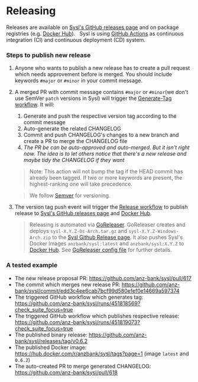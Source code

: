 Releasing
=========

Releases are available on [Sysl's GitHub releases page](https://github.com/anz-bank/sysl/releases) and on package registries (e.g. [Docker Hub](https://hub.docker.com/u/anzbank)).
&nbsp;
Sysl is using [GitHub Actions](https://help.github.com/en/actions/getting-started-with-github-actions/about-github-actions) as continuous integration (CI) and continuous deployment (CD) system.
&nbsp;

### Steps to publish new release
1. Anyone who wants to publish a new release has to create a pull request which needs approvement before is merged. You should include keywords `#major` or `#minor` in your commit message.
2. A merged PR with commit message contains `#major` or `#minor`(we don't use SemVer `patch` versions in Sysl) will trigger the [Generate-Tag workflow](https://github.com/anz-bank/sysl/blob/master/.github/workflows/generate-tag.yml). It will:
	1. Generate and push the respective version tag according to the commit message
	2. Auto-generate the related CHANGELOG
	3. Commit and push CHANGELOG's changes to a new branch and create a PR to merge the CHANGELOG file
	4. _The PR be can be auto-approved and auto-merged. But it isn't right now. The idea is to let others notice that there's a new release and maybe tidy the CHANGELOG if they want_
	> Note: This action will not bump the tag if the HEAD commit has already been tagged. If two or more keywords are present, the highest-ranking one will take precedence. 
	
	> We follow [Semver](https://semver.org/) for versioning.
3. The version tag push event will trigger the [Release workflow](https://github.com/anz-bank/sysl/blob/master/.github/workflows/release.yml) to publish release to [Sysl's GitHub releases page](https://github.com/anz-bank/sysl/releases) and [Docker Hub](https://hub.docker.com/r/anzbank/sysl).
	> Releasing is automated via [GoReleaser](https://goreleaser.com/). GoReleaser creates and deploys `sysl-X.Y.Z-Os-Arch.tar.gz` and `sysl-X.Y.Z-Windows-Arch.zip` to the [Sysl Github Release page](https://github.com/anz-bank/sysl/releases). It also pushes Sysl's Docker Images `anzbank/sysl:latest` and `anzbank/sysl:X.Y.Z` to [Docker Hub](https://hub.docker.com/r/anzbank/sysl). See [GoReleaser config file](https://github.com/anz-bank/sysl/blob/master/.github/workflows/.goreleaser.yml) for further details.

### A tested example
* The new release proposal PR: https://github.com/anz-bank/sysl/pull/617
* The commit which merges new release PR: https://github.com/anz-bank/sysl/commit/edd3c4ee6cab7bcf99d580efef0e14669a597374
* The triggered GitHub workflow which generates tag: https://github.com/anz-bank/sysl/runs/451818569?check_suite_focus=true
* The triggered GitHub workflow which publishes respective release: https://github.com/anz-bank/sysl/runs/451819073?check_suite_focus=true
* The published binary release: https://github.com/anz-bank/sysl/releases/tag/v0.6.2
* The published Docker image: https://hub.docker.com/r/anzbank/sysl/tags?page=1 (image `latest` and `0.6.2`)
* The auto-created PR to merge generated CHANGELOG: https://github.com/anz-bank/sysl/pull/618
